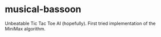 # musical-bassoon
Unbeatable Tic Tac Toe AI (hopefully). First tried implementation of the MiniMax algorithm.
